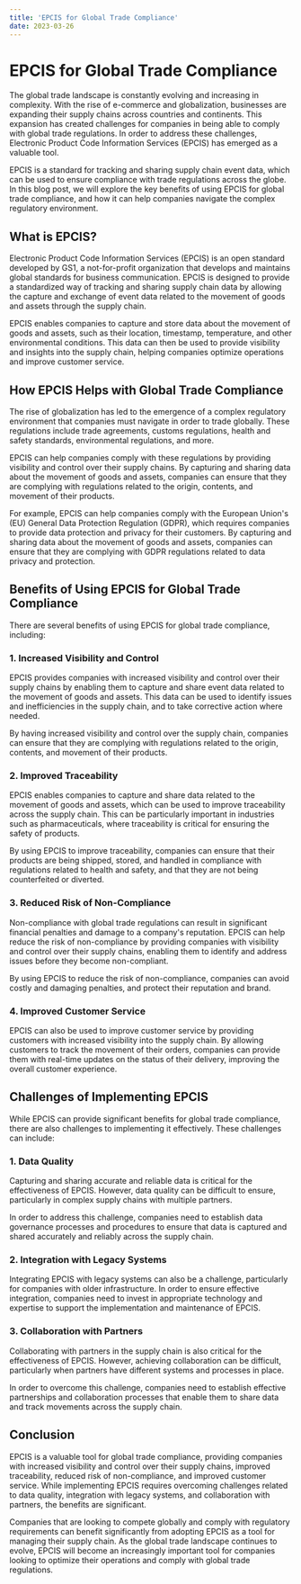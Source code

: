 ```yaml
---
title: 'EPCIS for Global Trade Compliance'
date: 2023-03-26
---
```


# EPCIS for Global Trade Compliance

The global trade landscape is constantly evolving and increasing in complexity. With the rise of e-commerce and globalization, businesses are expanding their supply chains across countries and continents. This expansion has created challenges for companies in being able to comply with global trade regulations. In order to address these challenges, Electronic Product Code Information Services (EPCIS) has emerged as a valuable tool.

EPCIS is a standard for tracking and sharing supply chain event data, which can be used to ensure compliance with trade regulations across the globe. In this blog post, we will explore the key benefits of using EPCIS for global trade compliance, and how it can help companies navigate the complex regulatory environment.

## What is EPCIS?

Electronic Product Code Information Services (EPCIS) is an open standard developed by GS1, a not-for-profit organization that develops and maintains global standards for business communication. EPCIS is designed to provide a standardized way of tracking and sharing supply chain data by allowing the capture and exchange of event data related to the movement of goods and assets through the supply chain.

 EPCIS enables companies to capture and store data about the movement of goods and assets, such as their location, timestamp, temperature, and other environmental conditions. This data can then be used to provide visibility and insights into the supply chain, helping companies optimize operations and improve customer service.

## How EPCIS Helps with Global Trade Compliance

The rise of globalization has led to the emergence of a complex regulatory environment that companies must navigate in order to trade globally. These regulations include trade agreements, customs regulations, health and safety standards, environmental regulations, and more.

EPCIS can help companies comply with these regulations by providing visibility and control over their supply chains. By capturing and sharing data about the movement of goods and assets, companies can ensure that they are complying with regulations related to the origin, contents, and movement of their products.

For example, EPCIS can help companies comply with the European Union's (EU) General Data Protection Regulation (GDPR), which requires companies to provide data protection and privacy for their customers. By capturing and sharing data about the movement of goods and assets, companies can ensure that they are complying with GDPR regulations related to data privacy and protection.

## Benefits of Using EPCIS for Global Trade Compliance

There are several benefits of using EPCIS for global trade compliance, including:

### 1. Increased Visibility and Control

EPCIS provides companies with increased visibility and control over their supply chains by enabling them to capture and share event data related to the movement of goods and assets. This data can be used to identify issues and inefficiencies in the supply chain, and to take corrective action where needed.

By having increased visibility and control over the supply chain, companies can ensure that they are complying with regulations related to the origin, contents, and movement of their products.

### 2. Improved Traceability

EPCIS enables companies to capture and share data related to the movement of goods and assets, which can be used to improve traceability across the supply chain. This can be particularly important in industries such as pharmaceuticals, where traceability is critical for ensuring the safety of products.

By using EPCIS to improve traceability, companies can ensure that their products are being shipped, stored, and handled in compliance with regulations related to health and safety, and that they are not being counterfeited or diverted.

### 3. Reduced Risk of Non-Compliance

Non-compliance with global trade regulations can result in significant financial penalties and damage to a company's reputation. EPCIS can help reduce the risk of non-compliance by providing companies with visibility and control over their supply chains, enabling them to identify and address issues before they become non-compliant.

By using EPCIS to reduce the risk of non-compliance, companies can avoid costly and damaging penalties, and protect their reputation and brand.

### 4. Improved Customer Service

EPCIS can also be used to improve customer service by providing customers with increased visibility into the supply chain. By allowing customers to track the movement of their orders, companies can provide them with real-time updates on the status of their delivery, improving the overall customer experience.

## Challenges of Implementing EPCIS

While EPCIS can provide significant benefits for global trade compliance, there are also challenges to implementing it effectively. These challenges can include:

### 1. Data Quality

Capturing and sharing accurate and reliable data is critical for the effectiveness of EPCIS. However, data quality can be difficult to ensure, particularly in complex supply chains with multiple partners.

In order to address this challenge, companies need to establish data governance processes and procedures to ensure that data is captured and shared accurately and reliably across the supply chain.

### 2. Integration with Legacy Systems

Integrating EPCIS with legacy systems can also be a challenge, particularly for companies with older infrastructure. In order to ensure effective integration, companies need to invest in appropriate technology and expertise to support the implementation and maintenance of EPCIS.

### 3. Collaboration with Partners

Collaborating with partners in the supply chain is also critical for the effectiveness of EPCIS. However, achieving collaboration can be difficult, particularly when partners have different systems and processes in place.

In order to overcome this challenge, companies need to establish effective partnerships and collaboration processes that enable them to share data and track movements across the supply chain.

## Conclusion

EPCIS is a valuable tool for global trade compliance, providing companies with increased visibility and control over their supply chains, improved traceability, reduced risk of non-compliance, and improved customer service. While implementing EPCIS requires overcoming challenges related to data quality, integration with legacy systems, and collaboration with partners, the benefits are significant.

Companies that are looking to compete globally and comply with regulatory requirements can benefit significantly from adopting EPCIS as a tool for managing their supply chain. As the global trade landscape continues to evolve, EPCIS will become an increasingly important tool for companies looking to optimize their operations and comply with global trade regulations.
